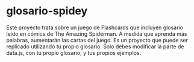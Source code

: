 # glosario-spidey
Este proyecto trata sobre un juego de Flashcards que incluyen glosario leído en cómics de The Amazing Spiderman. A medida que aprenda más palabras, aumentarán las cartas del juego. Es un proyecto que puede ser replicado utilizando tu propio glosario.
Solo debes modificar la parte de data.js, con tu propio glosario, y tus propios ejemplos.
